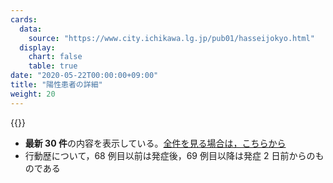 ```yaml
---
cards:
  data:
    source: "https://www.city.ichikawa.lg.jp/pub01/hasseijokyo.html"
  display:
    chart: false
    table: true
date: "2020-05-22T00:00:00+09:00"
title: "陽性患者の詳細"
weight: 20
---
```


{{<table src="details_of_patients" len="30">}}

- **最新 30 件**の内容を表示している。[全件を見る場合は，こちらから](./cards/details-of-all-patients)
- 行動歴について，68 例目以前は発症後，69 例目以降は発症 2 日前からのものである
